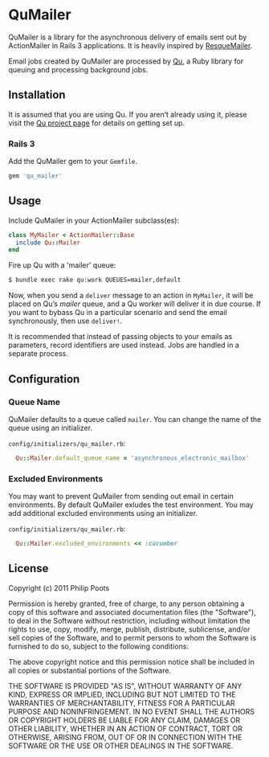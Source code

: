 # QuMailer

QuMailer is a library for the asynchronous delivery of emails sent out by ActionMailer in Rails 3 applications. It is heavily inspired by [ResqueMailer](https://github.com/zapnap/resque_mailer).

Email jobs created by QuMailer are processed by [Qu](https://github.com/bkeepers/qu), a Ruby library for queuing and processing background jobs.

## Installation

It is assumed that you are using Qu. If you aren’t already using it, please visit the [Qu project page](https://github.com/bkeepers/qu) for details on getting set up.

### Rails 3

Add the QuMailer gem to your `Gemfile`.

``` ruby
gem 'qu_mailer'
```

## Usage

Include QuMailer in your ActionMailer subclass(es):

``` ruby
class MyMailer < ActionMailer::Base
  include Qu::Mailer
end
```

Fire up Qu with a 'mailer' queue:

``` sh
$ bundle exec rake qu:work QUEUES=mailer,default
```

Now, when you send a `deliver` message to an action in `MyMailer`, it will be placed on Qu’s *mailer* queue, and a Qu worker will deliver it in due course. If you want to bybass Qu in a particular scenario and send the email synchronously, then use `deliver!`.

It is recommended that instead of passing objects to your emails as parameters, record identifiers are used instead. Jobs are handled in a separate process.

## Configuration

### Queue Name

QuMailer defaults to a queue called `mailer`. You can change the name of the queue using an initializer. 

`config/initializers/qu_mailer.rb`:

``` ruby
  Qu::Mailer.default_queue_name = 'asynchronous_electronic_mailbox'
```

### Excluded Environments

You may want to prevent QuMailer from sending out email in certain environments. By default QuMailer exludes the test environment. You may add additional excluded environments using an initializer.

`config/initializers/qu_mailer.rb`:

``` ruby
  Qu::Mailer.excluded_environments << :cucumber
```

## License

Copyright (c) 2011 Philip Poots

Permission is hereby granted, free of charge, to any person obtaining
a copy of this software and associated documentation files (the
"Software"), to deal in the Software without restriction, including
without limitation the rights to use, copy, modify, merge, publish,
distribute, sublicense, and/or sell copies of the Software, and to
permit persons to whom the Software is furnished to do so, subject to
the following conditions:

The above copyright notice and this permission notice shall be
included in all copies or substantial portions of the Software.

THE SOFTWARE IS PROVIDED "AS IS", WITHOUT WARRANTY OF ANY KIND,
EXPRESS OR IMPLIED, INCLUDING BUT NOT LIMITED TO THE WARRANTIES OF
MERCHANTABILITY, FITNESS FOR A PARTICULAR PURPOSE AND
NONINFRINGEMENT. IN NO EVENT SHALL THE AUTHORS OR COPYRIGHT HOLDERS BE
LIABLE FOR ANY CLAIM, DAMAGES OR OTHER LIABILITY, WHETHER IN AN ACTION
OF CONTRACT, TORT OR OTHERWISE, ARISING FROM, OUT OF OR IN CONNECTION
WITH THE SOFTWARE OR THE USE OR OTHER DEALINGS IN THE SOFTWARE.
